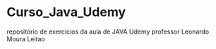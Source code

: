 # Curso_Java_Udemy
 repositório de exercicios da aula de JAVA Udemy professor Leonardo Moura Leitao
